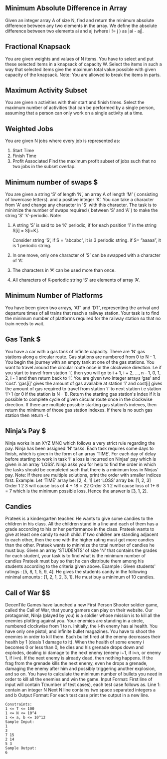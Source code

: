## Minimum Absolute Difference in Array
Given an integer array A of size N, find and return the minimum absolute difference between any two elements in the array.
We define the absolute difference between two elements ai and aj (where i != j ) as |ai - aj|.

## Fractional Knapsack
You are given weights and values of N items. You have to select and put these selected items in a knapsack of capacity W. Select the items in such a way that selected items give the maximum total value possible with given capacity of the knapsack.
Note: You are allowed to break the items in parts.

## Maximum Activity Subset
You are given n activities with their start and finish times. Select the maximum number of activities that can be performed by a single person, assuming that a person can only work on a single activity at a time.

## Weighted Jobs
You are given N jobs where every job is represented as:
1. Start Time
2. Finish Time
3. Profit Associated
Find the maximum profit subset of jobs such that no two jobs in the subset overlap.

## Minimum number of swaps $
You are given a string ‘S’ of length ‘N’, an array A of length ‘M’ ( consisting of lowercase letters). and a positive integer ‘K’. You can take a character from 'A' and change any character in 'S' with this character. The task is to minimize the number of swaps required ( between ‘S’ and ‘A’ ) to make the string ‘S’ ‘k’-periodic.
Note:
1. A string ‘S’ is said to be ‘K’ periodic, if for each position  ‘i’ in the string S[i] = S[i+K].

   Consider string ‘S’,
   if S = ”abcabc”, it is 3 periodic string.
   if S= ”aaaaa”,  it is 1 periodic string.

2. In one move, only one character of ‘S’ can be swapped with a character of ‘A’.

3. The characters in ‘A’ can be used more than once.

4. All characters of K-periodic string ‘S’ are elements of array ‘A’.

## Minimum Number of Platforms
You have been given two arrays, 'AT' and 'DT', representing the arrival and departure times of all trains that reach a railway station.
Your task is to find the minimum number of platforms required for the railway station so that no train needs to wait.

## Gas Tank $
You have a car with a gas tank of infinite capacity. There are ‘N’ gas stations along a circular route. Gas stations are numbered from 0 to N - 1. You begin the journey with an empty tank at one of the gas stations. You want to travel around the circular route once in the clockwise direction. I.e if you start to travel from station ‘i’, then you will go to i + 1, i + 2, …, n - 1, 0, 1, 2, i - 1 and then return back to ‘i’.
You are given two integer arrays ‘gas’ and ‘cost’. ‘gas[i]’ gives the amount of gas available at station ‘i’ and cost[i] gives the amount of gas required to travel from station ‘i’ to next station i.e station ‘i’+1 (or 0 if the station is N - 1).
Return the starting gas station's index if it is possible to complete cycle of given circular route once in the clockwise direction. If there are multiple possible starting gas station’s indexes, then return the minimum of those gas station indexes. If there is no such gas station then return -1.

## Ninja’s Pay $
Ninja works in an XYZ MNC which follows a very strict rule regarding the pay. Ninja has been assigned ‘N’ tasks. Each task requires some days to finish, which is given in the form of an array ‘TIME’. For each day of delay before starting to work in task ‘i’ a loss is incurred on Ninjas’ pay which is given in an array ‘LOSS’. Ninja asks you for help to find the order in which the tasks should be completed such that there is a minimum loss in Ninjas’ pay.
Note:
If there are multiple solutions, print the order with smaller indices first.
Example:
Let ‘TIME’ array be: [2, 4, 1]
Let ‘LOSS’ array be: [1, 2, 3]
Order 1 2 3 will cause loss of 4 + 18 = 22
Order 3 1 2 will cause loss of 1+ 6 = 7 which is the minimum possible loss.
Hence the answer is [3, 1, 2].

## Candies
Prateek is a kindergarten teacher. He wants to give some candies to the children in his class. All the children stand in a line and each of them has a grade according to his or her performance in the class. Prateek wants to give at least one candy to each child. If two children are standing adjacent to each other, then the one with the higher rating must get more candies than the other. Prateek wants to minimize the total number of candies he must buy.
Given an array 'STUDENTS' of size 'N' that contains the grades for each student, your task is to find what is the minimum number of candies Prateek must buy so that he can distribute them among his students according to the criteria given above.
Example :
Given students' ratings : [5, 8, 1, 5, 9, 4]. 
He gives the students candy in the following minimal amounts : [1, 2, 1, 2, 3, 1]. He must buy a minimum of 10 candies.

## Call of War $$
DecenTile Games have launched a new First Person Shooter soldier game, called the Call of War, that young gamers can play on their website.
Our protagonist, Ninja (played by you) is a soldier whose mission is to kill all the enemies plotting against you. Your enemies are standing in a circle, numbered clockwise from 1 to n. Initially, the i-th enemy has ai health.
You have only one pistol, and infinite bullet magazines. You have to shoot the enemies in order to kill them. Each bullet fired at the enemy decreases their health by 1 (deals 1 damage to it). When the health of some enemy i becomes 0 or less than 0, he dies and his grenade drops down and explodes, dealing bi damage to the next enemy (enemy i+1, if i<n, or enemy 1, if i=n). If the next enemy is already dead, then nothing happens. If the frag from the grenade kills the next enemy, even he drops a grenade, damaging the enemy after him and possibly triggering another explosion, and so on.
You have to calculate the minimum number of bullets you need in order to kill all the enemies and win the game.
Input Format:
First line of input will contain T(number of test cases), each test case follows as.
Line 1: contain an integer N
Next N line contains two space separated integers a and b
Output Format:
For each test case print the output in a new line.
```
Constraints:
1 <= T <= 100
1 <= N <= 10^4
1 <= a, b <= 10^12
Sample Input:
1
3
7 15
2 14
5 3
Sample Output:
6
```
